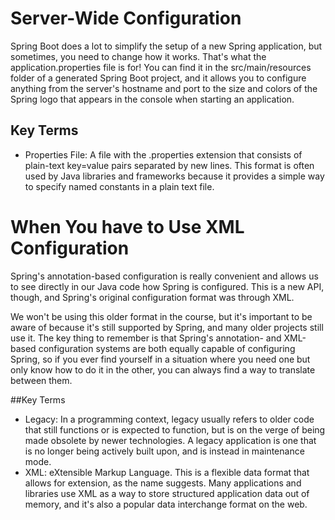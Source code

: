 # Server-Wide Configuration

Spring Boot does a lot to simplify the setup of a new Spring application, but sometimes, you need to change how it works. 
That's what the application.properties file is for! You can find it in the src/main/resources folder of a generated Spring 
Boot project, and it allows you to configure anything from the server's hostname and port to the size and colors of the Spring 
logo that appears in the console when starting an application.

## Key Terms
* Properties File: A file with the .properties extension that consists of plain-text key=value pairs separated by new lines. 
This format is often used by Java libraries and frameworks because it provides a simple way to specify named constants in a plain text file.

# When You have to Use XML Configuration
Spring's annotation-based configuration is really convenient and allows us to see directly in our Java code how Spring is configured. This is a new API, though, and Spring's original configuration format was through XML.

We won't be using this older format in the course, but it's important to be aware of because it's still supported by Spring, and many older projects still use it. The key thing to remember is that Spring's annotation- and XML-based configuration systems are both equally capable of configuring Spring, so if you ever find yourself in a situation where you need one but only know how to do it in the other, you can always find a way to translate between them.

##Key Terms
* Legacy: In a programming context, legacy usually refers to older code that still functions or is expected to function, but is on the verge of being made obsolete by newer technologies. A legacy application is one that is no longer being actively built upon, and is instead in maintenance mode.
* XML: eXtensible Markup Language. This is a flexible data format that allows for extension, as the name suggests. Many applications and libraries use XML as a way to store structured application data out of memory, and it's also a popular data interchange format on the web.
